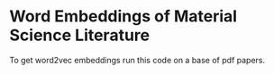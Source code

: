 # Word Embeddings of Material Science Literature

To get word2vec embeddings run this code on a base of pdf papers.